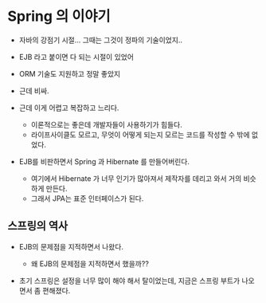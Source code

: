 # Spring 의 이야기



- 자바의 강점기 시절... 그때는 그것이 정파의 기술이었지..
- EJB 라고 붙이면 다 되는 시절이 있었어
- ORM 기술도 지원하고 정말 좋았지
- 근데 비싸.

- 근데 이게 어렵고 복잡하고 느리다.
  - 이론적으로는 좋은데 개발자들이 사용하기가 힘들다.
  - 라이프사이클도 모르고, 무엇이 어떻게 되는지 모르는 코드를 작성할 수 밖에 없었다.



- EJB를 비판하면서 Spring 과 Hibernate 를 만들어버린다.
  - 여기에서 Hibernate 가 너무 인기가 많아져서 제작자를 데리고 와서 거의 비슷하게 만든다.
  - 그래서 JPA는 표준 인터페이스가 된다.



## 스프링의 역사

- EJB의 문제점을 지적하면서 나왔다.
  - 왜 EJB의 문제점을 지적하면서 했을까??



- 초기 스프링은 설정을 너무 많이 해야 해서 탈이었는데, 지금은 스프링 부트가 나오면서 좀 편해졌다.

